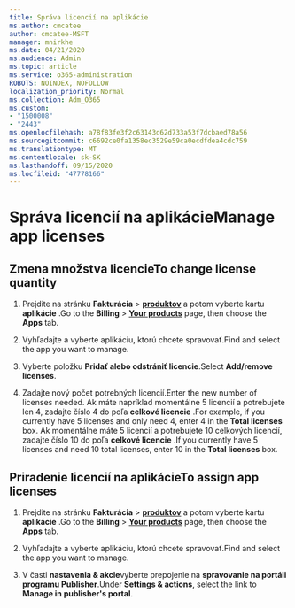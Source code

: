 ```yaml
---
title: Správa licencií na aplikácie
ms.author: cmcatee
author: cmcatee-MSFT
manager: mnirkhe
ms.date: 04/21/2020
ms.audience: Admin
ms.topic: article
ms.service: o365-administration
ROBOTS: NOINDEX, NOFOLLOW
localization_priority: Normal
ms.collection: Adm_O365
ms.custom:
- "1500008"
- "2443"
ms.openlocfilehash: a78f83fe3f2c63143d62d733a53f7dcbaed78a56
ms.sourcegitcommit: c6692ce0fa1358ec3529e59ca0ecdfdea4cdc759
ms.translationtype: MT
ms.contentlocale: sk-SK
ms.lasthandoff: 09/15/2020
ms.locfileid: "47778166"
---
```

# <a name="manage-app-licenses"></a><span data-ttu-id="8aa8a-102">Správa licencií na aplikácie</span><span class="sxs-lookup"><span data-stu-id="8aa8a-102">Manage app licenses</span></span>

## <a name="to-change-license-quantity"></a><span data-ttu-id="8aa8a-103">Zmena množstva licencie</span><span class="sxs-lookup"><span data-stu-id="8aa8a-103">To change license quantity</span></span>

1. <span data-ttu-id="8aa8a-104">Prejdite na stránku **Fakturácia**  >  **[produktov](https://go.microsoft.com/fwlink/p/?linkid=842054)** a potom vyberte kartu **aplikácie** .</span><span class="sxs-lookup"><span data-stu-id="8aa8a-104">Go to the **Billing** > **[Your products](https://go.microsoft.com/fwlink/p/?linkid=842054)** page, then choose the **Apps** tab.</span></span>

2. <span data-ttu-id="8aa8a-105">Vyhľadajte a vyberte aplikáciu, ktorú chcete spravovať.</span><span class="sxs-lookup"><span data-stu-id="8aa8a-105">Find and select the app you want to manage.</span></span>  

3. <span data-ttu-id="8aa8a-106">Vyberte položku **Pridať alebo odstrániť licencie**.</span><span class="sxs-lookup"><span data-stu-id="8aa8a-106">Select **Add/remove licenses**.</span></span>

4. <span data-ttu-id="8aa8a-107">Zadajte nový počet potrebných licencií.</span><span class="sxs-lookup"><span data-stu-id="8aa8a-107">Enter the new number of licenses needed.</span></span> <span data-ttu-id="8aa8a-108">Ak máte napríklad momentálne 5 licencií a potrebujete len 4, zadajte číslo 4 do poľa **celkové licencie** .</span><span class="sxs-lookup"><span data-stu-id="8aa8a-108">For example, if you currently have 5 licenses and only need 4, enter 4 in the **Total licenses** box.</span></span> <span data-ttu-id="8aa8a-109">Ak momentálne máte 5 licencií a potrebujete 10 celkových licencií, zadajte číslo 10 do poľa **celkové licencie** .</span><span class="sxs-lookup"><span data-stu-id="8aa8a-109">If you currently have 5 licenses and need 10 total licenses, enter 10 in the **Total licenses** box.</span></span>

## <a name="to-assign-app-licenses"></a><span data-ttu-id="8aa8a-110">Priradenie licencií na aplikácie</span><span class="sxs-lookup"><span data-stu-id="8aa8a-110">To assign app licenses</span></span>

1. <span data-ttu-id="8aa8a-111">Prejdite na stránku **Fakturácia**  >  **[produktov](https://go.microsoft.com/fwlink/p/?linkid=842054)** a potom vyberte kartu **aplikácie** .</span><span class="sxs-lookup"><span data-stu-id="8aa8a-111">Go to the **Billing** > **[Your products](https://go.microsoft.com/fwlink/p/?linkid=842054)** page, then choose the **Apps** tab.</span></span>

2. <span data-ttu-id="8aa8a-112">Vyhľadajte a vyberte aplikáciu, ktorú chcete spravovať.</span><span class="sxs-lookup"><span data-stu-id="8aa8a-112">Find and select the app you want to manage.</span></span>  

3. <span data-ttu-id="8aa8a-113">V časti **nastavenia & akcie**vyberte prepojenie na **spravovanie na portáli programu Publisher**.</span><span class="sxs-lookup"><span data-stu-id="8aa8a-113">Under **Settings & actions**, select the link to **Manage in publisher's portal**.</span></span>